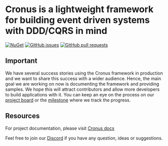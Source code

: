 # Cronus is a lightweight framework for building event driven systems with DDD/CQRS in mind

[![NuGet](https://img.shields.io/nuget/v/Cronus.svg)](https://www.nuget.org/packages/Cronus)
[![GitHub issues](https://img.shields.io/github/issues/Elders/Cronus/shields.svg)](https://github.com/Elders/Cronus/issues)
[![GitHub pull requests](https://img.shields.io/github/issues-pr/Elders/Cronus.svg)](https://github.com/Elders/Cronus/pulls)

## **Important**

We have several success stories using the Cronus framework in production and we want to share this success with a wider audience. Hence, the main goal we are working on now is documenting the framework and providing samples. We hope this will attract contributors and allow more developers to build applications with it. You can keep an eye on the process on our [project board](https://github.com/orgs/Elders/projects/1) or the [milestone](https://github.com/Elders/Cronus/issues?q=is%3Aissue+milestone%3A%22Docs+and+Samples%22) where we track the progress.

## Resources

For project documentation, please visit [Cronus docs](https://elders-oss.gitbook.io/cronus/)

Feel free to join our [Discord](https://discord.gg/2wbN8kt) if you have any question, ideas or suggestions.
